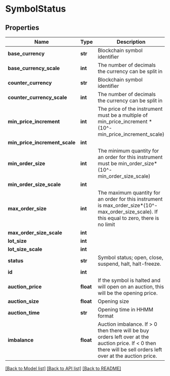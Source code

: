 # SymbolStatus

## Properties
Name | Type | Description | Notes
------------ | ------------- | ------------- | -------------
**base_currency** | **str** | Blockchain symbol identifier | [optional] 
**base_currency_scale** | **int** | The number of decimals the currency can be split in | [optional] 
**counter_currency** | **str** | Blockchain symbol identifier | [optional] 
**counter_currency_scale** | **int** | The number of decimals the currency can be split in | [optional] 
**min_price_increment** | **int** | The price of the instrument must be a multiple of min_price_increment * (10^-min_price_increment_scale) | [optional] 
**min_price_increment_scale** | **int** |  | [optional] 
**min_order_size** | **int** | The minimum quantity for an order for this instrument must be min_order_size*(10^-min_order_size_scale) | [optional] 
**min_order_size_scale** | **int** |  | [optional] 
**max_order_size** | **int** | The maximum quantity for an order for this instrument is max_order_size*(10^-max_order_size_scale). If this equal to zero, there is no limit | [optional] 
**max_order_size_scale** | **int** |  | [optional] 
**lot_size** | **int** |  | [optional] 
**lot_size_scale** | **int** |  | [optional] 
**status** | **str** | Symbol status; open, close, suspend, halt, halt-freeze. | [optional] 
**id** | **int** |  | [optional] 
**auction_price** | **float** | If the symbol is halted and will open on an auction, this will be the opening price. | [optional] 
**auction_size** | **float** | Opening size | [optional] 
**auction_time** | **str** | Opening time in HHMM format | [optional] 
**imbalance** | **float** | Auction imbalance. If &gt; 0 then there will be buy orders left over at the auction price. If &lt; 0 then there will be sell orders left over at the auction price. | [optional] 

[[Back to Model list]](../README.md#documentation-for-models) [[Back to API list]](../README.md#documentation-for-api-endpoints) [[Back to README]](../README.md)


